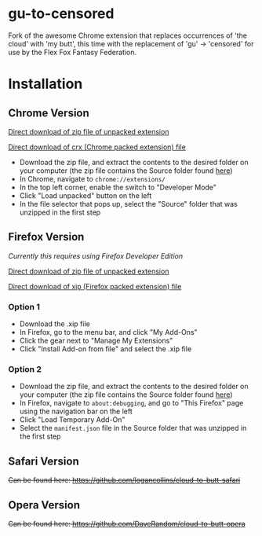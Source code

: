 gu-to-censored
=============

Fork of the awesome Chrome extension that replaces occurrences of 'the cloud' with 'my butt', this time with the replacement of 'gu' -> 'censored' for use by the Flex Fox Fantasy Federation.

# Installation


## Chrome Version
[Direct download of zip file of unpacked extension](https://github.com/akosasante/gu-to-censored/blob/master/Chrome/GuToCensored.zip?raw=true)

[Direct download of crx (Chrome packed extension) file](https://github.com/akosasante/gu-to-censored/blob/master/Chrome/GuToCensored.zip?raw=true)

- Download the zip file, and extract the contents to the desired folder on your computer (the zip file contains the Source folder found [here](https://github.com/akosasante/gu-to-censored/blob/master/Chrome/Source))
- In Chrome, navigate to `chrome://extensions/`
- In the top left corner, enable the switch to "Developer Mode"
- Click "Load unpacked" button on the left
- In the file selector that pops up, select the "Source" folder that was unzipped in the first step

## Firefox Version
*Currently this requires using Firefox Developer Edition*

[Direct download of zip file of unpacked extension](https://github.com/akosasante/gu-to-censored/blob/master/Firefox/GuToCensored.zip?raw=true)

[Direct download of xip (Firefox packed extension) file](https://github.com/akosasante/gu-to-censored/blob/master/Firefox/ffff_censorship-1.0-fx.xpi?raw=true)

### Option 1
- Download the .xip file
- In Firefox, go to the menu bar, and click "My Add-Ons"
- Click the gear next to "Manage My Extensions"
- Click "Install Add-on from file" and select the .xip file

### Option 2
- Download the zip file, and extract the contents to the desired folder on your computer (the zip file contains the Source folder found [here](https://github.com/akosasante/gu-to-censored/blob/master/Firefox/Source))
- In Firefox, navigate to `about:debugging`, and go to "This Firefox" page using the navigation bar on the left
- Click "Load Temporary Add-On"
- Select the `manifest.json` file in the Source folder that was unzipped in the first step


## Safari Version

~~Can be found here: https://github.com/logancollins/cloud-to-butt-safari~~


## Opera Version

~~Can be found here: https://github.com/DaveRandom/cloud-to-butt-opera~~
